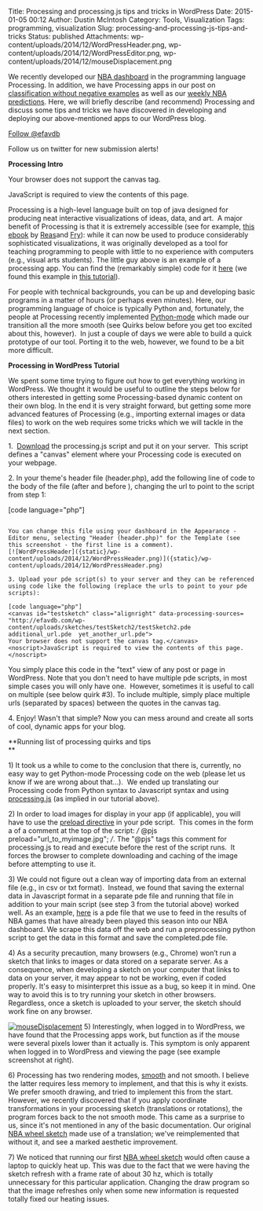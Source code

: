 Title: Processing and processing.js tips and tricks in WordPress
Date: 2015-01-05 00:12
Author: Dustin McIntosh
Category: Tools, Visualization
Tags: programming, visualization
Slug: processing-and-processing-js-tips-and-tricks
Status: published
Attachments: wp-content/uploads/2014/12/WordPressHeader.png, wp-content/uploads/2014/12/WordPressEditor.png, wp-content/uploads/2014/12/mouseDisplacement.png

We recently developed our [NBA dashboard](http://efavdb.com/nba-dash/) in the programming language Processing. In addition, we have Processing apps in our post on [classification without negative examples](http://efavdb.com/methods-regression-without-negative-examples/) as well as our [weekly NBA predictions](http://efavdb.com/weekly-nba-predictions/). Here, we will briefly describe (and recommend) Processing and discuss some tips and tricks we have discovered in developing and deploying our above-mentioned apps to our WordPress blog.

[Follow @efavdb](http://twitter.com/efavdb)  

Follow us on twitter for new submission alerts!

**Processing Intro**  

Your browser does not support the canvas tag.

  

JavaScript is required to view the contents of this page.

Processing is a high-level language built on top of java designed for producing neat interactive visualizations of ideas, data, and art.  A major benefit of Processing is that it is extremely accessible (see for example, [this ebook](http://it-ebooks.info/book/244/) by [Reas](http://reas.com/)and [Fry](http://benfry.com/)): while it can now be used to produce considerably sophisticated visualizations, it was originally developed as a tool for teaching programming to people with little to no experience with computers (e.g., visual arts students). The little guy above is an example of a processing app. You can find the (remarkably simple) code for it [here](http://efavdb.com/wp-content/uploads/sketches/testSketch2/testSketch2.pde) (we found this example in [this tutorial](http://processingjs.org/articles/p5QuickStart.html)).

For people with technical backgrounds, you can be up and developing basic programs in a matter of hours (or perhaps even minutes). Here, our programming language of choice is typically Python and, fortunately, the people at Processing recently implemented [Python-mode](http://py.processing.org) which made our transition all the more smooth (see Quirks below before you get too excited about this, however).  In just a couple of days we were able to build a quick prototype of our tool. Porting it to the web, however, we found to be a bit more difficult.

**Processing in WordPress Tutorial**

We spent some time trying to figure out how to get everything working in WordPress. We thought it would be useful to outline the steps below for others interested in getting some Processing-based dynamic content on their own blog. In the end it is very straight forward, but getting some more advanced features of Processing (e.g., importing external images or data files) to work on the web requires some tricks which we will tackle in the next section.

1.  [Download](http://processingjs.org/download/) the processing.js script and put it on your server.  This script defines a "canvas" element where your Processing code is executed on your webpage.

​2. In your theme's header file (header.php), add the following line of code to the body of the file (after <body> and before </body>), changing the url to point to the script from step 1:

[code language="php"]  
<script src="url_to_processing.js" type="text/javascript"></script>  
```

You can change this file using your dashboard in the Appearance - Editor menu, selecting "Header (header.php)" for the Template (see this screenshot - the first line is a comment).  
[![WordPressHeader]({static}/wp-content/uploads/2014/12/WordPressHeader.png)]({static}/wp-content/uploads/2014/12/WordPressHeader.png)

​3. Upload your pde script(s) to your server and they can be referenced using code like the following (replace the urls to point to your pde scripts):

[code language="php"]  
<canvas id="testsketch" class="alignright" data-processing-sources=  
"http://efavdb.com/wp-content/uploads/sketches/testSketch2/testSketch2.pde  
additional_url.pde  yet_another_url.pde">  
Your browser does not support the canvas tag.</canvas>  
<noscript>JavaScript is required to view the contents of this page.  
</noscript>  
```

You simply place this code in the "text" view of any post or page in WordPress. Note that you don't need to have multiple pde scripts, in most simple cases you will only have one.  However, sometimes it is useful to call on multiple (see below quirk #3). To include multiple, simply place multiple urls (separated by spaces) between the quotes in the canvas tag.

​4. Enjoy! Wasn't that simple? Now you can mess around and create all sorts of cool, dynamic apps for your blog.

**Running list of processing quirks and tips  
**

​1) It took us a while to come to the conclusion that there is, currently, no easy way to get Python-mode Processing code on the web (please let us know if we are wrong about that...).  We ended up translating our Processing code from Python syntax to Javascript syntax and using [processing.js](http://processingjs.org/) (as implied in our tutorial above).

​2) In order to load images for display in your app (if applicable), you will have to use the [preload directive](http://processingjs.org/reference/preload/) in your pde script.  This comes in the form a of a comment at the top of the script: */* @pjs preload="url_to_myimage.jpg"; */*. The "@pjs" tags this comment for processing.js to read and execute before the rest of the script runs.  It forces the browser to complete downloading and caching of the image before attempting to use it.

​3) We could not figure out a clean way of importing data from an external file (e.g., in csv or txt format).  Instead, we found that saving the external data in Javascript format in a separate pde file and running that file in addition to your main script (see step 3 from the tutorial above) worked well. As an example, [here](http://efavdb.com/wp-content/uploads/nba/completed.pde) is a pde file that we use to feed in the results of NBA games that have already been played this season into our NBA dashboard. We scrape this data off the web and run a preprocessing python script to get the data in this format and save the completed.pde file.

​4) As a security precaution, many browsers (e.g., Chrome) won’t run a sketch that links to images or data stored on a separate server. As a consequence, when developing a sketch on your computer that links to data on your server, it may appear to not be working, even if coded properly. It's easy to misinterpret this issue as a bug, so keep it in mind. One way to avoid this is to try running your sketch in other browsers. Regardless, once a sketch is uploaded to your server, the sketch should work fine on any browser.

[![mouseDisplacement]({static}/wp-content/uploads/2014/12/mouseDisplacement.png)]({static}/wp-content/uploads/2014/12/mouseDisplacement.png) 5) Interestingly, when logged in to WordPress, we have found that the Processing apps work, but function as if the mouse were several pixels lower than it actually is. This symptom is only apparent when logged in to WordPress and viewing the page (see example screenshot at right).

​6) Processing has two rendering modes, [smooth](https://www.processing.org/reference/smooth_.html) and not smooth. I believe the latter requires less memory to implement, and that this is why it exists. We prefer smooth drawing, and tried to implement this from the start. However, we recently discovered that if you apply coordinate transformations in your processing sketch (translations or rotations), the program forces back to the not smooth mode. This came as a surprise to us, since it's not mentioned in any of the basic documentation. Our original [NBA wheel sketch](http://efavdb.com/nba-dash/) made use of a translation; we've reimplemented that without it, and see a marked aesthetic improvement.

​7) We noticed that running our first [NBA wheel sketch](http://efavdb.com/nba-dash/) would often cause a laptop to quickly heat up. This was due to the fact that we were having the sketch refresh with a frame rate of about 30 hz, which is totally unnecessary for this particular application. Changing the draw program so that the image refreshes only when some new information is requested totally fixed our heating issues.

